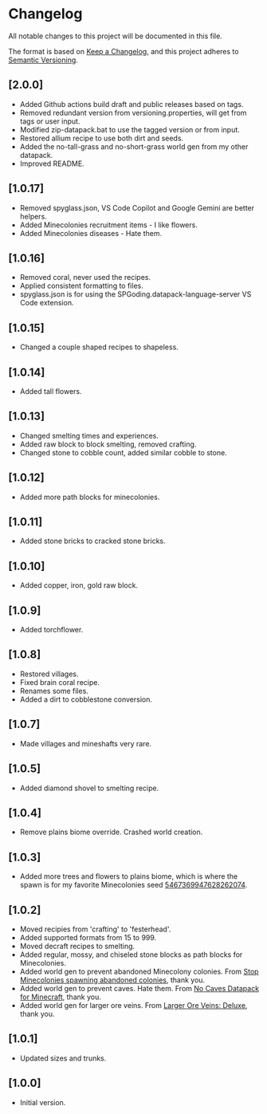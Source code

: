 # Changelog

All notable changes to this project will be documented in this file.

The format is based on [Keep a Changelog](https://keepachangelog.com/en/1.0.0/), and this project adheres to [Semantic Versioning](https://semver.org/spec/v2.0.0.html).

## [2.0.0]

- Added Github actions build draft and public releases based on tags.
- Removed redundant version from versioning.properties, will get from tags or user input.
- Modified zip-datapack.bat to use the tagged version or from input.
- Restored allium recipe to use both dirt and seeds.
- Added the no-tall-grass and no-short-grass world gen from my other datapack.
- Improved README.

## [1.0.17]

- Removed spyglass.json, VS Code Copilot and Google Gemini are better helpers.
- Added Minecolonies recruitment items - I like flowers.
- Added Minecolonies diseases - Hate them.

## [1.0.16]

- Removed coral, never used the recipes.
- Applied consistent formatting to files.
- spyglass.json is for using the SPGoding.datapack-language-server VS Code extension.

## [1.0.15]

- Changed a couple shaped recipes to shapeless.

## [1.0.14]

- Added tall flowers.

## [1.0.13]

- Changed smelting times and experiences.
- Added raw block to block smelting, removed crafting.
- Changed stone to cobble count, added similar cobble to stone.

## [1.0.12]

- Added more path blocks for minecolonies.

## [1.0.11]

- Added stone bricks to cracked stone bricks.

## [1.0.10]

- Added copper, iron, gold raw block.

## [1.0.9]

- Added torchflower.

## [1.0.8]

- Restored villages.
- Fixed brain coral recipe.
- Renames some files.
- Added a dirt to cobblestone conversion.

## [1.0.7]

- Made villages and mineshafts very rare.

## [1.0.5]

- Added diamond shovel to smelting recipe.

## [1.0.4]

- Remove plains biome override. Crashed world creation.

## [1.0.3]

- Added more trees and flowers to plains biome, which is where the spawn is for my favorite Minecolonies seed [5467369947628262074](https://www.chunkbase.com/apps/seed-map#seed=5467369947628262074&platform=java_1_20&dimension=overworld&x=0&z=0&zoom=0.5).

## [1.0.2]

- Moved recipies from 'crafting' to 'festerhead'.
- Added supported formats from 15 to 999.
- Moved decraft recipes to smelting.
- Added regular, mossy, and chiseled stone blocks as path blocks for Minecolonies.
- Added world gen to prevent abandoned Minecolony colonies. From [Stop Minecolonies spawning abandoned colonies](https://www.curseforge.com/minecraft/texture-packs/stop-minecolonies-spawning-abandoned-colonies), thank you.
- Added world gen to prevent caves. Hate them. From [No Caves Datapack for Minecraft](https://github.com/Quidvio/No-Caves-World-Generation), thank you.
- Added world gen for larger ore veins. From [Larger Ore Veins: Deluxe](https://modrinth.com/datapack/larger-ore-veins-deluxe), thank you.

## [1.0.1]

- Updated sizes and trunks.

## [1.0.0]

- Initial version.
